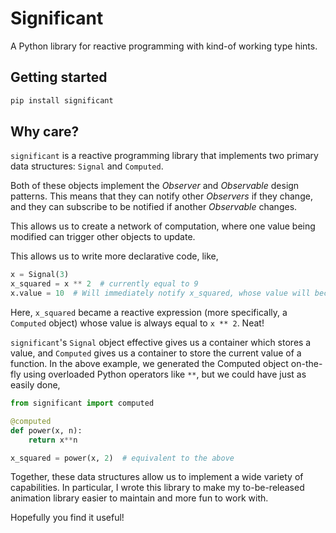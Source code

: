 # Significant

A Python library for reactive programming with kind-of working type hints.

## Getting started

```bash
pip install significant
```

## Why care?

`significant` is a reactive programming library that implements two primary data structures: `Signal` and `Computed`.

Both of these objects implement the *Observer* and *Observable* design patterns. This means that they can notify
other *Observers* if they change, and they can subscribe to be notified if another *Observable* changes.

This allows us to create a network of computation, where one value being modified can trigger other objects to update.

This allows us to write more declarative code, like,

```python
x = Signal(3)
x_squared = x ** 2  # currently equal to 9
x.value = 10  # Will immediately notify x_squared, whose value will become 100.
```

Here, `x_squared` became a reactive expression (more specifically, a `Computed` object) whose value is always equal to `x ** 2`. Neat!

`significant`'s `Signal` object effective gives us a container which stores a value, and `Computed` gives us a container to store the current value of a function. In the above example, we generated the Computed object on-the-fly using overloaded Python operators like `**`, but we could have just as easily done,

```python
from significant import computed

@computed
def power(x, n):
    return x**n

x_squared = power(x, 2)  # equivalent to the above
```

Together, these data structures allow us to implement a wide variety of capabilities. In particular, I wrote this library to make my to-be-released animation library easier to maintain and more fun to work with.

Hopefully you find it useful!
